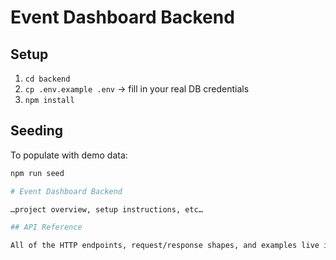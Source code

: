 # Event Dashboard Backend

## Setup

1. `cd backend`
2. `cp .env.example .env` → fill in your real DB credentials
3. `npm install`

## Seeding

To populate with demo data:
```bash
npm run seed

# Event Dashboard Backend

…project overview, setup instructions, etc…

## API Reference

All of the HTTP endpoints, request/response shapes, and examples live in [docs/API.md](docs/API.md).